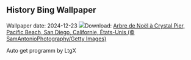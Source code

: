 ## History Bing Wallpaper
Wallpaper date: 2024-12-23
![](https://www.bing.com/th?id=OHR.CrystalPier_FR-CA7850031267_UHD.jpg&w=1000)Download: [Arbre de Noël à Crystal Pier, Pacific Beach, San Diego, Californie, États-Unis (© SamAntonioPhotography/Getty Images)](https://www.bing.com/th?id=OHR.CrystalPier_FR-CA7850031267_UHD.jpg)

Auto get programm by LtgX
